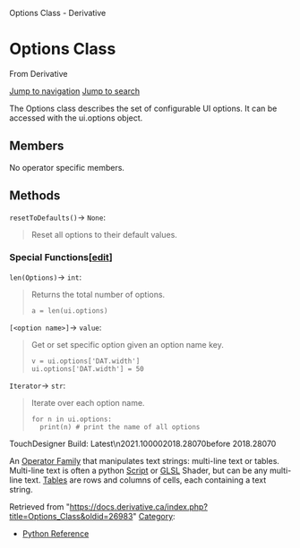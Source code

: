 

Options Class - Derivative

























# Options Class

From Derivative



[Jump to navigation](#mw-head)
[Jump to search](#searchInput)

The Options class describes the set of configurable UI options. It can be accessed with the ui.options object.

  


## Members

No operator specific members.

  


## Methods

`resetToDefaults()`→ `None`:

> Reset all options to their default values.

### Special Functions[[edit](https://docs.derivative.ca/index.php?title=Template:SubSection&action=edit&section=T-1 "Edit section: Special Functions")]

`len(Options)`→ `int`:

> Returns the total number of options.
> 
> ```
> a = len(ui.options)
> 
> ```

`[<option name>]`→ `value`:

> Get or set specific option given an option name key.
> 
> ```
> v = ui.options['DAT.width']
> ui.options['DAT.width'] = 50
> 
> ```

`Iterator`→ `str`:

> Iterate over each option name.
> 
> ```
> for n in ui.options:
> 	print(n) # print the name of all options
> 
> ```

  

TouchDesigner Build: Latest\n2021.100002018.28070before 2018.28070

An [Operator Family](Operator_Family.html "Operator Family") that manipulates text strings: multi-line text or tables. Multi-line text is often a python [Script](Script.html "Script") or [GLSL](GLSL.html "GLSL") Shader, but can be any multi-line text. [Tables](Table_DAT.html "Table DAT") are rows and columns of cells, each containing a text string.







Retrieved from "<https://docs.derivative.ca/index.php?title=Options_Class&oldid=26983>"
[Category](Special_Categories.html "Special:Categories"):

* [Python Reference](Category_Python_Reference.html "Category:Python Reference")